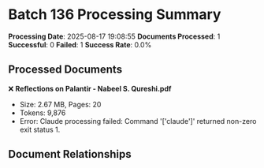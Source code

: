 # Batch 136 Processing Summary

**Processing Date**: 2025-08-17 19:08:55
**Documents Processed**: 1
**Successful**: 0
**Failed**: 1
**Success Rate**: 0.0%

## Processed Documents

❌ **Reflections on Palantir - Nabeel S. Qureshi.pdf**
   - Size: 2.67 MB, Pages: 20
   - Tokens: 9,876
   - Error: Claude processing failed: Command '['claude']' returned non-zero exit status 1.

## Document Relationships
